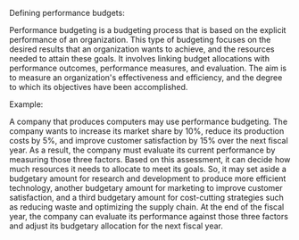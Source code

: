 

Defining performance budgets:

Performance budgeting is a budgeting process that is based on the explicit performance of an organization. This type of budgeting focuses on the desired results that an organization wants to achieve, and the resources needed to attain these goals. It involves linking budget allocations with performance outcomes, performance measures, and evaluation. The aim is to measure an organization's effectiveness and efficiency, and the degree to which its objectives have been accomplished.

Example:

A company that produces computers may use performance budgeting. The company wants to increase its market share by 10%, reduce its production costs by 5%, and improve customer satisfaction by 15% over the next fiscal year. As a result, the company must evaluate its current performance by measuring those three factors. Based on this assessment, it can decide how much resources it needs to allocate to meet its goals. So, it may set aside a budgetary amount for research and development to produce more efficient technology, another budgetary amount for marketing to improve customer satisfaction, and a third budgetary amount for cost-cutting strategies such as reducing waste and optimizing the supply chain. At the end of the fiscal year, the company can evaluate its performance against those three factors and adjust its budgetary allocation for the next fiscal year.